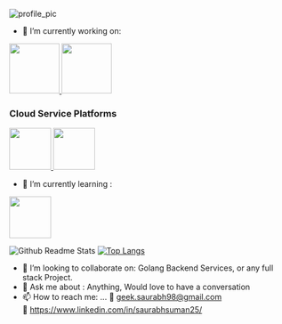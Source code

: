 <!--
### Hi there 👋

<!--
**saurabh98s/saurabh98s** is a ✨ _special_ ✨ repository because its `README.md` (this file) appears on your GitHub profile.


Here are some ideas to get you started:

- 🔭 I’m currently working on ...
- 🌱 I’m currently learning ...
- 👯 I’m looking to collaborate on ...
- 🤔 I’m looking for help with ...
- 💬 Ask me about ...
- 📫 How to reach me: ...
- 😄 Pronouns: ...
- ⚡ Fun fact: ...
-->

![profile_pic](https://github.com/saurabh98s/saurabh98s/blob/master/Web%201920%20%E2%80%93%201.png)

- 🔭 I’m currently working on:

<p>
   <a href="https://golang.org/" target="_blank" >
    <img src="https://raw.githubusercontent.com/itsksaurabh/itsksaurabh/master/assets/golang.gif"  height="90" />
  </a>
  
  <a href="https://graphql.org/" target="_blank" >
    <img src="https://graphql.org/img/logo.svg"  height="90" />
  </a>
  
  
  
</p>


### Cloud Service Platforms
  
 <p float="left">
  <a href="https://bit.ly/2W7a91W" target="_blank" >
    <img src="https://raw.githubusercontent.com/itsksaurabh/itsksaurabh/master/assets/do.gif"  height="75" />
  </a> 
  <a href="https://aws.amazon.com/" target="_blank" >
    <img src="https://raw.githubusercontent.com/itsksaurabh/itsksaurabh/master/assets/aws.gif"  height="75" />
  </a>
 </p>
 
- 🌱 I’m currently learning :
 <p float="left">
  <a href="https://www.npmjs.com/package/react" target="_blank" >
    <img src="http://165.227.208.227/posts/wp-content/uploads/2016/06/react-1.gif"  height="75" />
  </a> 
</p>

![Github Readme Stats](https://github-readme-stats.vercel.app/api?username=saurabh98s&show_icons=true&count_private=true)
[![Top Langs](https://github-readme-stats.vercel.app/api/top-langs/?username=saurabh98s)](https://github.com/saurabh98s)

- 👯 I’m looking to collaborate on: Golang Backend Services, or any full stack Project.
- 💬 Ask me about : Anything, Would love to have a conversation
- 📫 How to reach me: ... :link: geek.saurabh98@gmail.com <br>
  :link: https://www.linkedin.com/in/saurabhsuman25/
